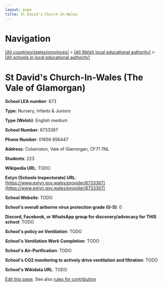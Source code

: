 ```yaml
---
layout: page
title: St David's Church-In-Wales
---
```

# Navigation

[[All countries/states/provinces]](../../..) > [[All Welsh local educational authority]](../..) > [[All schools in local educational authority]](..)

# St David's Church-In-Wales (The Vale of Glamorgan)

**School LEA number**: 673

**Type**: Nursery, Infants & Juniors

**Type (Welsh)**: English medium

**School Number**: 6733367

**Phone Number**: 01656 656447

**Address**: Colwinston, Vale of Glamorgan, CF71 7NL

**Students**: 223

**Wikipedia URL**: TODO

**Estyn (Schools Inspectorate) URL**: [https://www.estyn.gov.wales/provider/6733367](https://www.estyn.gov.wales/provider/6733367)

**School Website**: TODO

**School's overall airborne virus protection grade (0-5)**: 0

**Discord, Facebook, or WhatsApp group for discovery/advocacy for THIS school**: TODO

**School's policy on Ventilation**: TODO

**School's Ventilation Work Completion**: TODO

**School's Air-Purification**: TODO

**School's CO2 monitoring to actively drive ventilation and filtration**: TODO

**School's Wikidata URL**: TODO




[Edit this page](https://github.com/VentilationProject/Wales/edit/prif/./The_Vale_of_Glamorgan/St_David's_Church-In-Wales.md). See also [rules for contribution](../../../contribution-rules/)